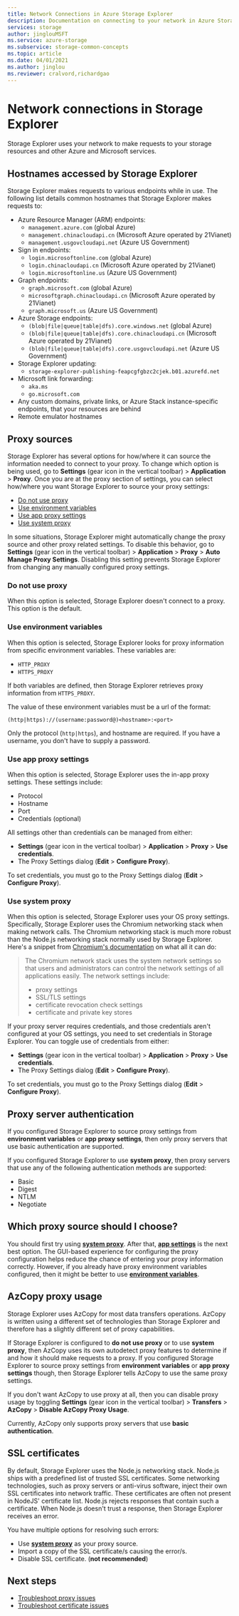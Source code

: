 ```yaml
---
title: Network Connections in Azure Storage Explorer
description: Documentation on connecting to your network in Azure Storage Explorer
services: storage
author: jinglouMSFT
ms.service: azure-storage
ms.subservice: storage-common-concepts
ms.topic: article
ms.date: 04/01/2021
ms.author: jinglou
ms.reviewer: cralvord,richardgao
---
```


# Network connections in Storage Explorer

Storage Explorer uses your network to make requests to your storage resources and other Azure and Microsoft services.

## Hostnames accessed by Storage Explorer

Storage Explorer makes requests to various endpoints while in use. The following list details common hostnames that Storage Explorer makes requests to:

- Azure Resource Manager (ARM) endpoints:
  - `management.azure.com` (global Azure)
  - `management.chinacloudapi.cn` (Microsoft Azure operated by 21Vianet)
  - `management.usgovcloudapi.net` (Azure US Government)
- Sign in endpoints:
  - `login.microsoftonline.com` (global Azure)
  - `login.chinacloudapi.cn` (Microsoft Azure operated by 21Vianet)
  - `login.microsoftonline.us` (Azure US Government)
- Graph endpoints:
  - `graph.microsoft.com` (global Azure)
  - `microsoftgraph.chinacloudapi.cn` (Microsoft Azure operated by 21Vianet)
  - `graph.microsoft.us` (Azure US Government)
- Azure Storage endpoints:
  - `(blob|file|queue|table|dfs).core.windows.net` (global Azure)
  - `(blob|file|queue|table|dfs).core.chinacloudapi.cn` (Microsoft Azure operated by 21Vianet)
  - `(blob|file|queue|table|dfs).core.usgovcloudapi.net` (Azure US Government)
- Storage Explorer updating:
  - `storage-explorer-publishing-feapcgfgbzc2cjek.b01.azurefd.net`
- Microsoft link forwarding:
  - `aka.ms`
  - `go.microsoft.com`
- Any custom domains, private links, or Azure Stack instance-specific endpoints, that your resources are behind
- Remote emulator hostnames

## Proxy sources

Storage Explorer has several options for how/where it can source the information needed to connect to your proxy. To change which option is being used, go to **Settings** (gear icon in the vertical toolbar) > **Application** > **Proxy**. Once you are at the proxy section of settings, you can select how/where you want Storage Explorer to source your proxy settings:
- [Do not use proxy](#do-not-use-proxy)
- [Use environment variables](#use-environment-variables)
- [Use app proxy settings](#use-app-proxy-settings)
- [Use system proxy](#use-system-proxy)

In some situations, Storage Explorer might automatically change the proxy source and other proxy related settings. To disable this behavior, go to **Settings** (gear icon in the vertical toolbar) > **Application** > **Proxy** > **Auto Manage Proxy Settings**. Disabling this setting prevents Storage Explorer from changing any manually configured proxy settings.

### Do not use proxy

When this option is selected, Storage Explorer doesn't connect to a proxy. This option is the default.

### Use environment variables

When this option is selected, Storage Explorer looks for proxy information from specific environment variables. These variables are:
- `HTTP_PROXY`
- `HTTPS_PROXY`

If both variables are defined, then Storage Explorer retrieves proxy information from `HTTPS_PROXY`.

The value of these environment variables must be a url of the format:

`(http|https)://(username:password@)<hostname>:<port>`

Only the protocol (`http|https`), and hostname are required. If you have a username, you don't have to supply a password.

### Use app proxy settings

When this option is selected, Storage Explorer uses the in-app proxy settings. These settings include:
- Protocol
- Hostname
- Port
- Credentials (optional)

All settings other than credentials can be managed from either:
- **Settings** (gear icon in the vertical toolbar) > **Application** > **Proxy** > **Use credentials**.
- The Proxy Settings dialog (**Edit** > **Configure Proxy**).

To set credentials, you must go to the Proxy Settings dialog (**Edit** > **Configure Proxy**).

### Use system proxy

When this option is selected, Storage Explorer uses your OS proxy settings. Specifically, Storage Explorer uses the Chromium networking stack when making network calls. The Chromium networking stack is much more robust than the Node.js networking stack normally used by Storage Explorer. Here's a snippet from [Chromium's documentation](https://www.chromium.org/developers/design-documents/network-settings) on what all it can do:

> The Chromium network stack uses the system network settings so that users and administrators can control the network settings of all applications easily. The network settings include:
> - proxy settings
> - SSL/TLS settings
> - certificate revocation check settings
> - certificate and private key stores

If your proxy server requires credentials, and those credentials aren't configured at your OS settings, you need to set credentials in Storage Explorer. You can toggle use of credentials from either:
- **Settings** (gear icon in the vertical toolbar) > **Application** > **Proxy** > **Use credentials**.
- The Proxy Settings dialog (**Edit** > **Configure Proxy**).

To set credentials, you must go to the Proxy Settings dialog (**Edit** > **Configure Proxy**).

## Proxy server authentication

If you configured Storage Explorer to source proxy settings from **environment variables** or **app proxy settings**, then only proxy servers that use basic authentication are supported.

If you configured Storage Explorer to use **system proxy**, then proxy servers that use any of the following authentication methods are supported:
- Basic
- Digest
- NTLM
- Negotiate

## Which proxy source should I choose?

You should first try using [**system proxy**](#use-system-proxy). After that, [**app settings**](#use-app-proxy-settings) is the next best option. The GUI-based experience for configuring the proxy configuration helps reduce the chance of entering your proxy information correctly. However, if you already have proxy environment variables configured, then it might be better to use [**environment variables**](#use-environment-variables).

## AzCopy proxy usage

Storage Explorer uses AzCopy for most data transfers operations. AzCopy is written using a different set of technologies than Storage Explorer and therefore has a slightly different set of proxy capabilities.

If Storage Explorer is configured to **do not use proxy** or to use **system proxy**, then AzCopy uses its own autodetect proxy features to determine if and how it should make requests to a proxy. If you configured Storage Explorer to source proxy settings from **environment variables** or **app proxy settings** though, then Storage Explorer tells AzCopy to use the same proxy settings.

If you don't want AzCopy to use proxy at all, then you can disable proxy usage by toggling **Settings** (gear icon in the vertical toolbar) > **Transfers** > **AzCopy** > **Disable AzCopy Proxy Usage**.

Currently, AzCopy only supports proxy servers that use **basic authentication**.

## SSL certificates

By default, Storage Explorer uses the Node.js networking stack. Node.js ships with a predefined list of trusted SSL certificates. Some networking technologies, such as proxy servers or anti-virus software, inject their own SSL certificates into network traffic. These certificates are often not present in NodeJS' certificate list. Node.js rejects responses that contain such a certificate. When Node.js doesn't trust a response, then Storage Explorer receives an error.

You have multiple options for resolving such errors:
- Use [**system proxy**](#use-system-proxy) as your proxy source.
- Import a copy of the SSL certificate/s causing the error/s.
- Disable SSL certificate. (**not recommended**)

## Next steps

- [Troubleshoot proxy issues](./storage-explorer-troubleshooting.md#proxy-issues)
- [Troubleshoot certificate issues](./storage-explorer-troubleshooting.md#ssl-certificate-issues)

